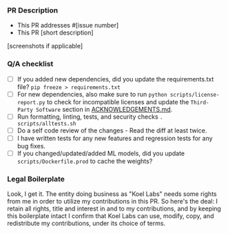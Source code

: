 ### PR Description

- This PR addresses #[issue number]
- This PR [short description]

[screenshots if applicable]

### Q/A checklist

- [ ] If you added new dependencies, did you update the requirements.txt file? `pip freeze > requirements.txt`
- [ ] For new dependencies, also make sure to run `python scripts/license-report.py` to check for incompatible licenses and update the `Third-Party Software` section in [ACKNOWLEDGEMENTS.md](../ACKNOWLEDGEMENTS.md).
- [ ] Run formatting, linting, tests, and security checks `. scripts/alltests.sh` 
- [ ] Do a self code review of the changes - Read the diff at least twice.
- [ ] I have written tests for any new features and regression tests for any bug fixes.
- [ ] If you changed/updated/added ML models, did you update `scripts/Dockerfile.prod` to cache the weights?
 
### Legal Boilerplate

Look, I get it. The entity doing business as "Koel Labs" needs some rights from me in order to utilize my contributions in this PR. So here's the deal: I retain all rights, title and interest in and to my contributions, and by keeping this boilerplate intact I confirm that Koel Labs can use, modify, copy, and redistribute my contributions, under its choice of terms.
